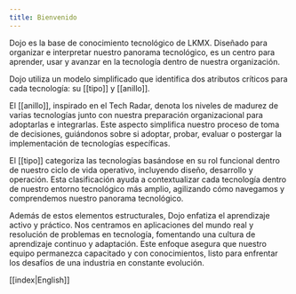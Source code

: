 ```yaml
---
title: Bienvenido
---
```

Dojo es la base de conocimiento tecnológico de LKMX. Diseñado para organizar e interpretar nuestro panorama tecnológico, es un centro para aprender, usar y avanzar en la tecnología dentro de nuestra organización.

Dojo utiliza un modelo simplificado que identifica dos atributos críticos para cada tecnología: su [[tipo]] y [[anillo]].

El [[anillo]], inspirado en el Tech Radar, denota los niveles de madurez de varias tecnologías junto con nuestra preparación organizacional para adoptarlas e integrarlas. Este aspecto simplifica nuestro proceso de toma de decisiones, guiándonos sobre si adoptar, probar, evaluar o postergar la implementación de tecnologías específicas.

El [[tipo]] categoriza las tecnologías basándose en su rol funcional dentro de nuestro ciclo de vida operativo, incluyendo diseño, desarrollo y operación. Esta clasificación ayuda a contextualizar cada tecnología dentro de nuestro entorno tecnológico más amplio, agilizando cómo navegamos y comprendemos nuestro panorama tecnológico.

Además de estos elementos estructurales, Dojo enfatiza el aprendizaje activo y práctico. Nos centramos en aplicaciones del mundo real y resolución de problemas en tecnología, fomentando una cultura de aprendizaje continuo y adaptación. Este enfoque asegura que nuestro equipo permanezca capacitado y con conocimientos, listo para enfrentar los desafíos de una industria en constante evolución.

[[index|English]]
